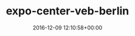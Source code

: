 ---
title:		"expo-center-veb-berlin"
type:		"photos"
mediatype:		"upload"
description:		"TBC"
date:		"2016-12-09 12:10:58+00:00"
album:		"city"
filename:		"expo-center-veb-berlin.md"
series:		""
cl_public_id:		"city/expo-center-veb-berlin"
cl_version:		1497000264
format:		"tiff"
bytes:		7103848
width:		2560
height:		1440
colours:
- "#8F8B88"
- "#B9B7B5"
- "#83837E"
- "#F0F1F3"
- "#E9EBEB"
- "#3D3C36"
- "#868986"
- "#B7B7B4"
- "#B5B7B5"
- "#BFBDBE"
- "#8B8E8F"
- "#928F92"
exposure_mode:		"Auto"
program:		"Aperture-priority AE"
aperture:		"5.0"
focal_length:		"24.0 mm"
iso:		"200"
shutter_speed:		"1/160"
metering:		"Multi-segment"
flash:		"Off, Did not fire"
white_balance:		"Custom"
colour_temp:		"5400"
has_crop:		"false"
orientation:		"Horizontal (normal)"
camera_model:		"NIKON D800"
lens_info:		"24-70mm f/2.8"
artist:		"No artist info"
x_resolution:		"300"
y_resolution:		"300"
---